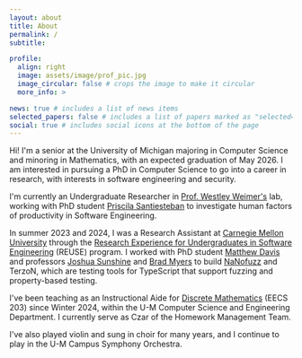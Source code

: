 ```yaml
---
layout: about
title: About
permalink: /
subtitle:

profile:
  align: right
  image: assets/image/prof_pic.jpg
  image_circular: false # crops the image to make it circular
  more_info: >

news: true # includes a list of news items
selected_papers: false # includes a list of papers marked as "selected={true}"
social: true # includes social icons at the bottom of the page
---
```


Hi! I'm a senior at the University of Michigan majoring in Computer Science and minoring in Mathematics, with an expected graduation of May 2026. I am interested in pursuing a PhD in Computer Science to go into a career in research, with interests in software engineering and security.

I'm currently an Undergraduate Researcher in [Prof. Westley Weimer's](https://web.eecs.umich.edu/~weimerw/) lab, working with PhD student [Priscila Santiesteban](https://pasantiesteban.github.io/ps.gitbub.io/) to investigate human factors of productivity in Software Engineering.

In summer 2023 and 2024, I was a Research Assistant at [Carnegie Mellon University](https://s3d.cmu.edu/) through the [Research Experience for Undergraduates in Software Engineering](https://www.cmu.edu/scs/s3d/reuse/) (REUSE) program. I worked with PhD student [Matthew Davis](https://cmumatt.github.io/) and professors [Joshua Sunshine](https://www.cs.cmu.edu/~jssunshi/) and [Brad Myers](https://www.cs.cmu.edu/~bam/) to build [NaNofuzz](https://marketplace.visualstudio.com/items?itemName=penrose.nanofuzz) and TerzoN, which are testing tools for TypeScript that support fuzzing and property-based testing.

I've been teaching as an Instructional Aide for [Discrete Mathematics](https://ece.engin.umich.edu/academics/course-information/course-descriptions/eecs-203/) (EECS 203) since Winter 2024, within the U-M Computer Science and Engineering Department. I currently serve as Czar of the Homework Management Team.

I've also played violin and sung in choir for many years, and I continue to play in the U-M Campus Symphony Orchestra.
